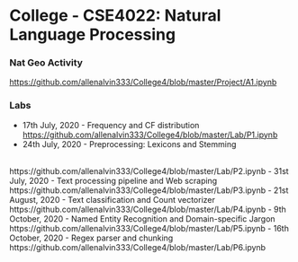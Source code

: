 # College - CSE4022: Natural Language Processing

### Nat Geo Activity
https://github.com/allenalvin333/College4/blob/master/Project/A1.ipynb

### Labs
- 17th July, 2020 - Frequency and CF distribution <br/>
https://github.com/allenalvin333/College4/blob/master/Lab/P1.ipynb
- 24th July, 2020 - Preprocessing: Lexicons and Stemming
<br/>
https://github.com/allenalvin333/College4/blob/master/Lab/P2.ipynb
- 31st July, 2020 - Text processing pipeline and Web scraping
<br/>
https://github.com/allenalvin333/College4/blob/master/Lab/P3.ipynb
- 21st August, 2020 - Text classification and Count vectorizer
<br/>
https://github.com/allenalvin333/College4/blob/master/Lab/P4.ipynb
- 9th October, 2020 - Named Entity Recognition and Domain-specific Jargon
<br/>
https://github.com/allenalvin333/College4/blob/master/Lab/P5.ipynb
- 16th October, 2020 - Regex parser and chunking
<br/>
https://github.com/allenalvin333/College4/blob/master/Lab/P6.ipynb
